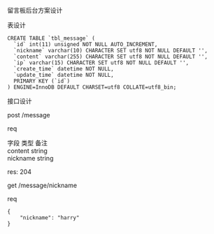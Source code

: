 留言板后台方案设计

表设计

    CREATE TABLE `tbl_message` (
      `id` int(11) unsigned NOT NULL AUTO_INCREMENT,
      `nickname` varchar(10) CHARACTER SET utf8 NOT NULL DEFAULT '',
      `content` varchar(255) CHARACTER SET utf8 NOT NULL DEFAULT '',
      `ip` varchar(15) CHARACTER SET utf8 NOT NULL DEFAULT '',
      `create_time` datetime NOT NULL,
      `update_time` datetime NOT NULL,
      PRIMARY KEY (`id`)
    ) ENGINE=InnoDB DEFAULT CHARSET=utf8 COLLATE=utf8_bin;



接口设计

post /message

req

  字段      	类型    	备注  
  content 	string	    
  nickname	string	    

res: 204

get /message/nickname

req

    {
        "nickname": "harry"
    }




